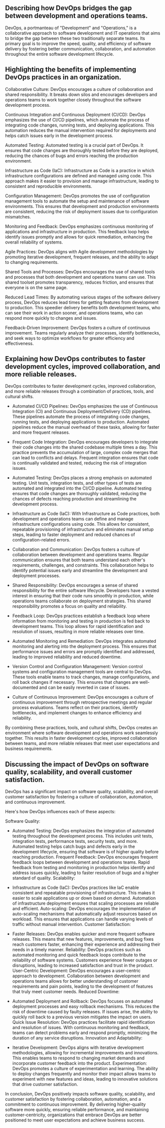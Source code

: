 ## Describing how DevOps bridges the gap between development and operations teams.

DevOps, a portmanteau of "Development" and "Operations," is a collaborative approach to software development and IT operations that aims to bridge the gap between these two traditionally separate teams. Its primary goal is to improve the speed, quality, and efficiency of software delivery by fostering better communication, collaboration, and automation throughout the entire software development lifecycle.


## Highlighting the benefits of implementing DevOps practices in an organization.

Collaborative Culture: DevOps encourages a culture of collaboration and shared responsibility. It breaks down silos and encourages developers and operations teams to work together closely throughout the software development process.

Continuous Integration and Continuous Deployment (CI/CD): DevOps emphasizes the use of CI/CD pipelines, which automate the process of integrating code changes, running tests, and deploying applications. This automation reduces the manual intervention required for deployments and helps catch issues early in the development process.

Automated Testing: Automated testing is a crucial part of DevOps. It ensures that code changes are thoroughly tested before they are deployed, reducing the chances of bugs and errors reaching the production environment.

Infrastructure as Code (IaC): Infrastructure as Code is a practice in which infrastructure configurations are defined and managed using code. This approach makes it easier to provision and manage infrastructure, leading to consistent and reproducible environments.

Configuration Management: DevOps promotes the use of configuration management tools to automate the setup and maintenance of software environments. This ensures that development and production environments are consistent, reducing the risk of deployment issues due to configuration mismatches.

Monitoring and Feedback: DevOps emphasizes continuous monitoring of applications and infrastructure in production. This feedback loop helps identify issues promptly and allows for quick remediation, enhancing the overall reliability of systems.

Agile Practices: DevOps aligns with Agile development methodologies by promoting iterative development, frequent releases, and the ability to adapt to changing requirements.

Shared Tools and Processes: DevOps encourages the use of shared tools and processes that both development and operations teams can use. This shared toolset promotes transparency, reduces friction, and ensures that everyone is on the same page.

Reduced Lead Times: By automating various stages of the software delivery process, DevOps reduces lead times for getting features from development to production. This speedier delivery benefits both development teams, who can see their work in action sooner, and operations teams, who can respond more quickly to changes and issues.

Feedback-Driven Improvement: DevOps fosters a culture of continuous improvement. Teams regularly analyze their processes, identify bottlenecks, and seek ways to optimize workflows for greater efficiency and effectiveness.

## Explaining how DevOps contributes to faster development cycles, improved collaboration, and more reliable releases.

DevOps contributes to faster development cycles, improved collaboration, and more reliable releases through a combination of practices, tools, and cultural shifts.

- Automated CI/CD Pipelines: DevOps emphasizes the use of Continuous Integration (CI) and Continuous Deployment/Delivery (CD) pipelines. These pipelines automate the process of integrating code changes, running tests, and deploying applications to production. Automated pipelines reduce the manual overhead of these tasks, allowing for faster and more frequent releases.

- Frequent Code Integration: DevOps encourages developers to integrate their code changes into the shared codebase multiple times a day. This practice prevents the accumulation of large, complex code merges that can lead to conflicts and delays. Frequent integration ensures that code is continually validated and tested, reducing the risk of integration issues.

- Automated Testing: DevOps places a strong emphasis on automated testing. Unit tests, integration tests, and other types of tests are automated and integrated into the CI/CD pipeline. Automated testing ensures that code changes are thoroughly validated, reducing the chances of defects reaching production and streamlining the development process.

- Infrastructure as Code (IaC): With Infrastructure as Code practices, both development and operations teams can define and manage infrastructure configurations using code. This allows for consistent, repeatable provisioning of infrastructure and eliminates manual setup steps, leading to faster deployment and reduced chances of configuration-related errors.

- Collaboration and Communication: DevOps fosters a culture of collaboration between development and operations teams. Regular communication ensures that both teams understand each other's requirements, challenges, and constraints. This collaboration helps to identify potential issues early and streamline the development and deployment processes.

- Shared Responsibility: DevOps encourages a sense of shared responsibility for the entire software lifecycle. Developers have a vested interest in ensuring that their code runs smoothly in production, while operations teams collaborate on deployment strategies. This shared responsibility promotes a focus on quality and reliability.

- Feedback Loop: DevOps practices establish a feedback loop where information from monitoring and testing in production is fed back to development teams. This loop allows for rapid identification and resolution of issues, resulting in more reliable releases over time.

- Automated Monitoring and Remediation: DevOps integrates automated monitoring and alerting into the deployment process. This ensures that performance issues and errors are promptly identified and addressed, leading to improved reliability and reduced downtime.

- Version Control and Configuration Management: Version control systems and configuration management tools are central to DevOps. These tools enable teams to track changes, manage configurations, and roll back changes if necessary. This ensures that changes are well-documented and can be easily reverted in case of issues.

- Culture of Continuous Improvement: DevOps encourages a culture of continuous improvement through retrospective meetings and regular process evaluations. Teams reflect on their practices, identify bottlenecks, and implement changes to enhance efficiency and reliability.

By combining these practices, tools, and cultural shifts, DevOps creates an environment where software development and operations work seamlessly together. This results in faster development cycles, improved collaboration between teams, and more reliable releases that meet user expectations and business requirements.

## Discussing the impact of DevOps on software quality, scalability, and overall customer satisfaction.

DevOps has a significant impact on software quality, scalability, and overall customer satisfaction by fostering a culture of collaboration, automation, and continuous improvement.

Here's how DevOps influences each of these aspects:

Software Quality:

- Automated Testing: DevOps emphasizes the integration of automated testing throughout the development process. This includes unit tests, integration tests, performance tests, security tests, and more. Automated testing helps catch bugs and defects early in the development lifecycle, ensuring that software is of higher quality before reaching production.
Frequent Feedback: DevOps encourages frequent feedback loops between development and operations teams. Rapid feedback from testing and monitoring in production helps identify and address issues quickly, leading to faster resolution of bugs and a higher standard of quality.
Scalability:

- Infrastructure as Code (IaC): DevOps practices like IaC enable consistent and repeatable provisioning of infrastructure. This makes it easier to scale applications up or down based on demand. Automation of infrastructure deployment ensures that scaling processes are reliable and efficient.
Auto-scaling: DevOps encourages the implementation of auto-scaling mechanisms that automatically adjust resources based on workload. This ensures that applications can handle varying levels of traffic without manual intervention.
Customer Satisfaction:

- Faster Releases: DevOps enables quicker and more frequent software releases. This means that new features, improvements, and bug fixes reach customers faster, enhancing their experience and addressing their needs in a timely manner.
Reliability: DevOps practices such as automated monitoring and quick feedback loops contribute to the reliability of software systems. Customers experience fewer outages or disruptions, leading to increased satisfaction and trust in the product.
User-Centric Development: DevOps encourages a user-centric approach to development. Collaboration between development and operations teams allows for better understanding of customer requirements and pain points, leading to the development of features that truly meet customer needs.
Reduced Downtime:

- Automated Deployment and Rollback: DevOps focuses on automated deployment processes and easy rollback mechanisms. This reduces the risk of downtime caused by faulty releases. If issues arise, the ability to quickly roll back to a previous version mitigates the impact on users.
Quick Issue Resolution: DevOps practices facilitate rapid identification and resolution of issues. With continuous monitoring and feedback, teams can detect problems early and respond promptly, minimizing the duration of any service disruptions.
Innovation and Adaptability:

- Iterative Development: DevOps aligns with iterative development methodologies, allowing for incremental improvements and innovations. This enables teams to respond to changing market demands and incorporate customer feedback into the product.
Experimentation: DevOps promotes a culture of experimentation and learning. The ability to deploy changes frequently and monitor their impact allows teams to experiment with new features and ideas, leading to innovative solutions that drive customer satisfaction.

In conclusion, DevOps positively impacts software quality, scalability, and customer satisfaction by fostering collaboration, automation, and a commitment to continuous improvement. By delivering higher-quality software more quickly, ensuring reliable performance, and maintaining customer-centricity, organizations that embrace DevOps are better positioned to meet user expectations and achieve business success.